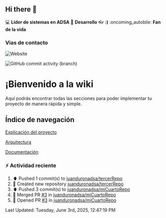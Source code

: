 ## Hi there 👋

:computer: **Lider de sistemas en ADSA**
:pencil: **Desarrollo**
:eyeglasses: **:)**
:oncoming_autobile: **Fan de la vida**

### Vias de contacto

![Website](https://img.shields.io/badge/pinbox.seccionamarilla.com-up-green?style=for-the-badge)

![GitHub commit activity (branch)](https://img.shields.io/github/commit-activity/m/juanduronadsa/juanduronadsa/main)

# ¡Bienvenido a la wiki

Aquí podrás encontrar todas las secciones para poder implementar tu proyecto de manera rápida y simple.

## Índice de navegación

[Explicación del proyecto](./Proyecto)

[Arquitectura](./Arquitectura)

[Documentación](./Documentación)


### :zap: Actividad reciente
<!--RECENT_ACTIVITY:start-->
1. ⬆️ Pushed 1 commit(s) to [juanduronadsa/tercerRepo](https://github.com/juanduronadsa/tercerRepo)<br>
2. 📔 Created new repository [juanduronadsa/tercerRepo](https://github.com/juanduronadsa/tercerRepo)<br>
3. ⬆️ Pushed 3 commit(s) to [juanduronadsa/miCuartoRepo](https://github.com/juanduronadsa/miCuartoRepo)<br>
4. 🎉 Merged PR [#3](https://github.com/juanduronadsa/miCuartoRepo/pull/3) in [juanduronadsa/miCuartoRepo](https://github.com/juanduronadsa/miCuartoRepo)<br>
5. 💪 Opened PR [#3](https://github.com/juanduronadsa/miCuartoRepo/pull/3) in [juanduronadsa/miCuartoRepo](https://github.com/juanduronadsa/miCuartoRepo)<br>
<!--RECENT_ACTIVITY:end-->

<!--RECENT_ACTIVITY:last_update--> 
Last Updated: Tuesday, June 3rd, 2025, 12:47:19 PM
<!--RECENT_ACTIVITY:last_update_end-->
